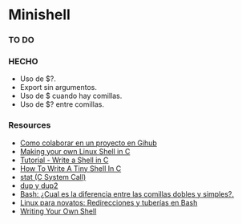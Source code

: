 # Minishell

### TO DO

### HECHO
* Uso de $?.
* Export sin argumentos.
* Uso de $ cuando hay comillas.
* Uso de $? entre comillas.

### Resources
* [Como colaborar en un proyecto en Gihub](https://gist.github.com/BCasal/026e4c7f5c71418485c1)
* [Making your own Linux Shell in C](https://www.geeksforgeeks.org/making-linux-shell-c/)
* [Tutorial - Write a Shell in C](https://brennan.io/2015/01/16/write-a-shell-in-c/)
* [How To Write A Tiny Shell In C](https://danrl.com/blog/2018/how-to-write-a-tiny-shell-in-c/)
* [stat (C System Call) ](http://codewiki.wikidot.com/c:system-calls:stat)
* [dup y dup2](https://baulderasec.wordpress.com/programacion/programacion-con-linux/3-trabajando-con-los-archivos/acceso-de-bajo-nivel-a-archivos/dup-y-dup2/)
* [Bash: ¿Cual es la diferencia entre las comillas dobles y simples?.](https://logico.ar/blog/2018/12/19/bash-cual-es-la-diferencia-entre-las-comillas-dobles-y-simples)
* [Linux para novatos: Redirecciones y tuberías en Bash](https://hipertextual.com/archivo/2014/07/redirecciones-y-tuberias-bash/)
* [Writing Your Own Shell](https://linuxgazette.net/111/ramankutty.html)
